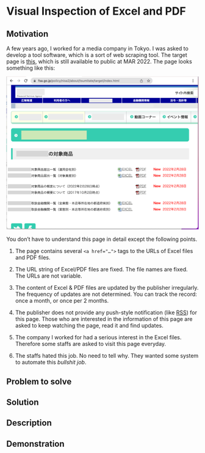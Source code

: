 # Visual Inspection of Excel and PDF

## Motivation

A few years ago, I worked for a media company in Tokyo. I was asked to develop a tool software, which is a sort of web scraping tool. The target page is [this](https://www.fsa.go.jp/policy/nisa2/about/tsumitate/target/index.html), which is still available to public at MAR 2022. The page looks something like this:

![target](./docs/images/01_NISA_target_page.png)

You don’t have to understand this page in detail except the following points.

1.  The page contains several `<a href="…​">` tags to the URLs of Excel files and PDF files.

2.  The URL string of Excel/PDF files are fixed. The file names are fixed. The URLs are not variable.

3.  The content of Excel & PDF files are updated by the publisher irregularly. The frequency of updates are not determined. You can track the record: once a month, or once per 2 months.

4.  The publisher does not provide any push-style notification (like [RSS](https://en.wikipedia.org/wiki/RSS)) for this page. Those who are interested in the information of this page are asked to keep watching the page, read it and find updates.

5.  The company I worked for had a serious interest in the Excel files. Therefore some staffs are asked to visit this page everyday.

6.  The staffs hated this job. No need to tell why. They wanted some system to automate this *bullshit job*.

## Problem to solve

## Solution

## Description

## Demonstration
